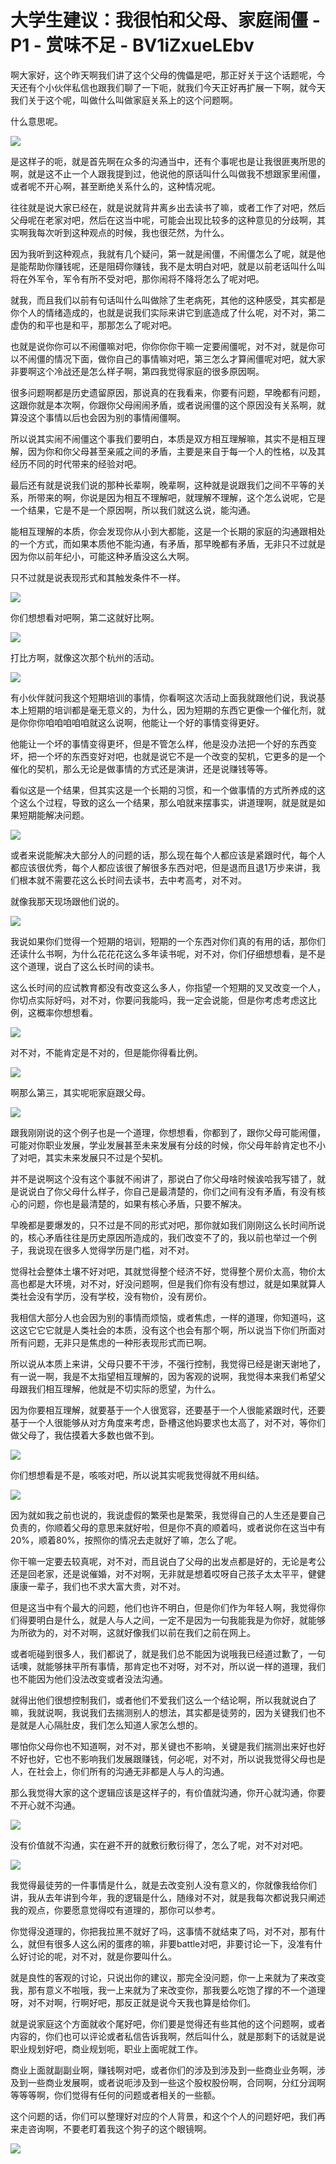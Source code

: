 # 大学生建议：我很怕和父母、家庭闹僵 - P1 - 赏味不足 - BV1iZxueLEbv

啊大家好，这个昨天啊我们讲了这个父母的傀儡是吧，那正好关于这个话题呢，今天还有个小伙伴私信也跟我们聊了一下呃，就我们今天正好再扩展一下啊，就今天我们关于这个呢，叫做什么叫做家庭关系上的这个问题啊。

什么意思呢。

![](img/1dc2b98c94eece402dfc957101ef767d_1.png)

是这样子的呃，就是首先啊在众多的沟通当中，还有个事呢也是让我很匪夷所思的啊，就是这不止一个人跟我提到过，他说他的原话叫什么叫做我不想跟家里闹僵，或者呢不开心啊，甚至断绝关系什么的，这种情况呢。

往往就是说大家已经在，就是说就背井离乡出去读书了嘛，或者工作了对吧，然后父母呢在老家对吧，然后在这当中呢，可能会出现比较多的这种意见的分歧啊，其实啊我每次听到这种观点的时候，我也很茫然，为什么。

因为我听到这种观点，我就有几个疑问，第一就是闹僵，不闹僵怎么了呢，就是他是能帮助你赚钱呢，还是阻碍你赚钱，我不是太明白对吧，就是以前老话叫什么叫将在外军令，军令有所不受对吧，那你闹将不降将怎么了呢对吧。

就我，而且我们以前有句话叫什么叫做除了生老病死，其他的这种感受，其实都是你个人的情绪造成的，也就是说我们实际来讲它到底造成了什么呢，对不对，第二虚伪的和平也是和平，那那怎么了呢对吧。

也就是说你你可以不闹僵嘛对吧，你你你你干嘛一定要闹僵呢，对不对，就是你可以不闹僵的情况下面，做你自己的事情嘛对吧，第三怎么才算闹僵呢对吧，就大家非要啊这个冷战还是怎么样子啊，第四我觉得家庭的很多原因啊。

很多问题啊都是历史遗留原因，那说真的在我看来，你要有问题，早晚都有问题，这跟你就是本次啊，你跟你父母闹闹矛盾，或者说闹僵的这个原因没有关系啊，就算没这个事情以后也会因为别的事情闹僵啊。

所以说其实闹不闹僵这个事我们要明白，本质是双方相互理解嘛，其实不是相互理解，因为你和你父母甚至亲戚之间的矛盾，主要是来自于每一个人的性格，以及其经历不同的时代带来的经验对吧。

最后还有就是说我们说的那种长辈啊，晚辈啊，这种就是说跟我们之间不平等的关系，所带来的啊，你说是因为相互不理解吧，就理解不理解，这个怎么说呢，它是一个结果，它是不是一个原因啊，所以我们就这么说，能沟通。

能相互理解的本质，你会发现你从小到大都能，这是一个长期的家庭的沟通跟相处的一个方式，而如果本质他不能沟通，有矛盾，那早晚都有矛盾，无非只不过就是因为你以前年纪小，可能这种矛盾没这么大啊。

只不过就是说表现形式和其触发条件不一样。

![](img/1dc2b98c94eece402dfc957101ef767d_3.png)

你们想想看对吧啊，第二这就好比啊。

![](img/1dc2b98c94eece402dfc957101ef767d_5.png)

打比方啊，就像这次那个杭州的活动。

![](img/1dc2b98c94eece402dfc957101ef767d_7.png)

有小伙伴就问我这个短期培训的事情，你看啊这次活动上面我就跟他们说，我说基本上短期的培训都是毫无意义的，为什么，因为短期的东西它更像一个催化剂，就是你你你咱咱咱咱咱就这么说啊，他能让一个好的事情变得更好。

他能让一个坏的事情变得更坏，但是不管怎么样，他是没办法把一个好的东西变坏，把一个坏的东西变好对吧，也就是说它不是一个改变的契机，它更多的是一个催化的契机，那么无论是做事情的方式还是演讲，还是说赚钱等等。

看似这是一个结果，但其实这是一个长期的习惯，和一个做事情的方式所养成的这个这么个过程，导致的这么一个结果，那么咱就来摆事实，讲道理啊，就是就是如果短期能解决问题。



![](img/1dc2b98c94eece402dfc957101ef767d_9.png)

或者来说能解决大部分人的问题的话，那么现在每个人都应该是紧跟时代，每个人都应该很优秀，每个人都应该很了解很多东西对吧，但是退而且退1万步来讲，我们根本就不需要花这么长时间去读书，去中考高考，对不对。

就像我那天现场跟他们说的。

![](img/1dc2b98c94eece402dfc957101ef767d_11.png)

我说如果你们觉得一个短期的培训，短期的一个东西对你们真的有用的话，那你们还读什么书啊，为什么花花花这么多年读书呢，对不对，你们仔细想想看，是不是这个道理，说白了这么长时间的读书。

这么长时间的应试教育都没有改变这么多人，你指望一个短期的叉叉改变一个人，你切点实际好吗，对不对，你要问我能吗，我一定会说能，但是你考虑考虑这比例，这概率你想想看。



![](img/1dc2b98c94eece402dfc957101ef767d_13.png)

对不对，不能肯定是不对的，但是能你得看比例。

![](img/1dc2b98c94eece402dfc957101ef767d_15.png)

啊那么第三，其实呢呃家庭跟父母。

![](img/1dc2b98c94eece402dfc957101ef767d_17.png)

跟我刚刚说的这个例子也是一个道理，你想想看，你都到了，跟你父母可能闹僵，可能对你职业发展，学业发展甚至未来发展有分歧的时候，你父母年龄肯定也不小了对吧，其实未来发展只不过是个契机。

并不是说啊这个没有这个事就不闹讲了，那说白了你父母啥时候诶哈我写错了，就是说说白了你父母什么样子，你自己是最清楚的，你们之间有没有矛盾，有没有核心的问题，你也是最清楚的，如果有核心矛盾，只要不解决。

早晚都是要爆发的，只不过是不同的形式对吧，那你就如我们刚刚这么长时间所说的，核心矛盾往往是历史原因所造成的，我们改变不了的，我以前也举过一个例子，我说现在很多人觉得学历是门槛，对不对。

觉得社会整体土壤不好对吧，其就觉得整个经济不好，觉得整个房价太高，物价太高也都是大环境，对不对，好没问题啊，但是我们你有没有想过，就是如果就算人类社会没有学历，没有学校，没有物价，没有房价。

我相信大部分人也会因为别的事情而烦恼，或者焦虑，一样的道理，你知道吗，这这这它它它就是人类社会的本质，没有这个也会有那个啊，所以说当下你们所面对所有问题，无非只是焦虑的一种形表现形式而已啊。

所以说从本质上来讲，父母只要不干涉，不强行控制，我觉得已经是谢天谢地了，有一说一啊，我是不太指望相互理解的，因为客观的说啊，我觉得本来我们希望父母跟我们相互理解，他就是不切实际的愿望，为什么。

因为你要相互理解，就要基于一个人很宽容，还要基于一个人很能紧跟时代，还要基于一个人很能够从对方角度来考虑，卧槽这他妈要求也太高了，对不对，等你们做父母了，我估摸着大多数也做不到。



![](img/1dc2b98c94eece402dfc957101ef767d_19.png)

你们想想看是不是，咳咳对吧，所以说其实呢我觉得就不用纠结。

![](img/1dc2b98c94eece402dfc957101ef767d_21.png)

因为就如我之前也说的，我说虚假的繁荣也是繁荣，我觉得自己的人生还是要自己负责的，你顺着父母的意思来就好啦，但是你不真的顺着吗，或者说你在这当中有20%，顺着80%，按照你的情况去走就好了嘛，怎么了呢。

你干嘛一定要去较真呢，对不对，而且说白了父母的出发点都是好的，无论是考公还是回老家，还是说催婚，对不对啊，无非就是想着哎呀自己孩子太太平平，健健康康一辈子，我们也不求大富大贵，对不对。

但是这当中有个最大的问题，他们也许不明白，但是你们作为年轻人啊，我觉得你们得要明白是什么，就是人与人之间，一定不是因为一句我能我是为你好，就能够为所欲为的，对不对啊，这就好像我们以前在我们之前在网上。

或者呃碰到很多人，我们都说了，就是我们总不能因为说哦我已经道过歉了，一句话噢，就能够抹平所有事情，那肯定也不对呀，对不对，所以说一样的道理，我们也不能因为他们没法改变或者没法沟通。

就得出他们很想控制我们，或者他们不爱我们这么一个结论啊，所以我就说白了嘛，我就说啊，我说我们去揣测别人的想法，其实都是徒劳的，因为关键我们也不是就是人心隔肚皮，我们怎么知道人家怎么想的。

哪怕你父母你也不知道啊，对不对，那关键也不影响，关键是我们揣测出来好也好不好也好，它也不影响我们发展跟赚钱，何必呢，对不对，所以说我觉得父母也是人，在社会上，你们所有的沟通无非都是人与人的沟通。

那么我觉得大家的这个逻辑应该是这样子的，有价值就沟通，你开心就沟通，你要不开心就不沟通。

![](img/1dc2b98c94eece402dfc957101ef767d_23.png)

没有价值就不沟通，实在避不开的就敷衍敷衍得了，怎么了呢，对不对对吧。

![](img/1dc2b98c94eece402dfc957101ef767d_25.png)

我觉得最徒劳的一件事情是什么，就是去改变别人没有意义的，你就像我给你们讲，我从去年讲到今年，我的逻辑是什么，随缘对不对，就是我每次都说我只阐述我的观点，你要愿意觉得哎有道理的，那你可以参考。

你觉得没道理的，你把我拉黑不就好了吗，这事情不就结束了吗，对不对，那有什么，就但有很多人这么闲的蛋疼的嘛，非要battle对吧，非要讨论一下，没准有什么好讨论的呢，对不对，就是你要叫什么。

就是良性的客观的讨论，只说出你的建议，那完全没问题，你一上来就为了来改变我，那有意义不啦哦，我一上来就为了来改变你，那我要么吃饱了撑的不一个道理呀，对不对啊，行啊好吧，那反正就是说今天我也算是给你们。

就是说家庭这个方面就收个尾好吧，你们要是觉得还有些其他的这个问题啊，或者内容的，你们也可以评论或者私信告诉我啊，然后叫什么，就是那剩下的话就是说职业规划好吧，商业规划呃，职业上面呢就工作。

商业上面就副副业啊，赚钱啊对吧，或者你们的涉及到涉及到一些商业业务啊，涉及到一些商业发展啊，或者说呃涉及到一些这个股权股份啊，合同啊，分红分润啊等等等啊，你们觉得有任何的问题或者相关的一些额。

这个问题的话，你们可以整理好对应的个人背景，和这个个人的问题好吧，我们再来走咨询啊，不要老盯着我这个狗子的这个眼镜啊。



![](img/1dc2b98c94eece402dfc957101ef767d_27.png)